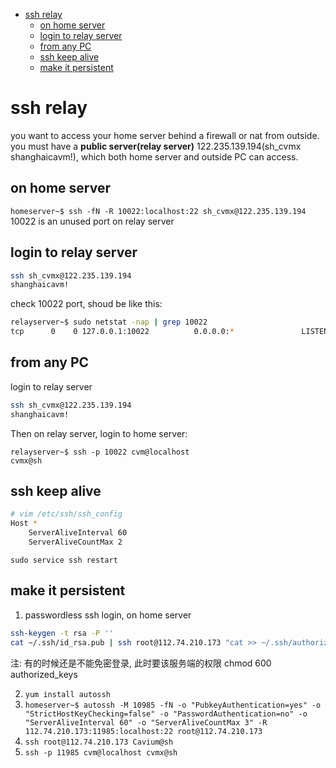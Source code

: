 - [ssh relay](#ssh-relay)
  - [on home server](#on-home-server)
  - [login to relay server](#login-to-relay-server)
  - [from any PC](#from-any-pc)
  - [ssh keep alive](#ssh-keep-alive)
  - [make it persistent](#make-it-persistent)

# ssh relay
you want to access your home server behind a firewall or nat from outside.
you must have a **public server(relay server)** 122.235.139.194(sh_cvmx shanghaicavm!), which both home server and outside PC can access.

## on home server
`homeserver~$ ssh -fN -R 10022:localhost:22 sh_cvmx@122.235.139.194`
10022 is an unused port on relay server

## login to relay server
```sh
ssh sh_cvmx@122.235.139.194
shanghaicavm!
```
check 10022 port, shoud be like this:
```sh
relayserver~$ sudo netstat -nap | grep 10022
tcp      0    0 127.0.0.1:10022          0.0.0.0:*               LISTEN      8493/sshd    
```

## from any PC
login to relay server
```sh
ssh sh_cvmx@122.235.139.194
shanghaicavm!
```
Then on relay server, login to home server:
```
relayserver~$ ssh -p 10022 cvm@localhost
cvmx@sh
```

## ssh keep alive
```sh
# vim /etc/ssh/ssh_config
Host *
    ServerAliveInterval 60
    ServerAliveCountMax 2
```
`sudo service ssh restart`

## make it persistent
1. passwordless ssh login, on home server
```sh
ssh-keygen -t rsa -P ''
cat ~/.ssh/id_rsa.pub | ssh root@112.74.210.173 "cat >> ~/.ssh/authorized_keys"
```
注: 有的时候还是不能免密登录, 此时要该服务端的权限 chmod 600 authorized_keys

2. `yum install autossh`
3. `homeserver~$ autossh -M 10985 -fN -o "PubkeyAuthentication=yes" -o "StrictHostKeyChecking=false" -o "PasswordAuthentication=no" -o "ServerAliveInterval 60" -o "ServerAliveCountMax 3" -R 112.74.210.173:11985:localhost:22 root@112.74.210.173`
4. `ssh root@112.74.210.173 Cavium@sh`
5. `ssh -p 11985 cvm@localhost cvmx@sh`